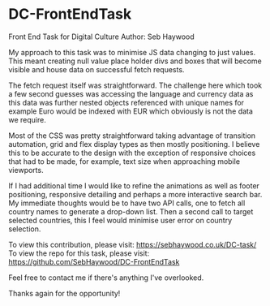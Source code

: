 # DC-FrontEndTask
Front End Task for Digital Culture
Author: Seb Haywood

My approach to this task was to minimise JS data changing to just values. This meant creating null value place holder divs and boxes that will become visible and house data on successful fetch requests.

The fetch request itself was straightforward. The challenge here which took a few second guesses was accessing the language and currency data as this data was further nested objects referenced with unique names for example Euro would be indexed with EUR which obviously is not the data we require.

Most of the CSS was pretty straightforward taking advantage of transition automation, grid and flex display types as then mostly positioning.
I believe this to be accurate to the design with the exception of responsive choices that had to be made, for example, text size when approaching mobile viewports.

If I had additional time I would like to refine the animations as well as footer positioning, responsive detailing and perhaps a more interactive search bar. My immediate thoughts would be to have two API calls, one to fetch all country names to generate a drop-down list. Then a second call to target selected countries, this I feel would minimise user error on country selection.

To view this contribution, please visit: https://sebhaywood.co.uk/DC-task/
To view the repo for this task, please visit: https://github.com/SebHaywood/DC-FrontEndTask

Feel free to contact me if there's anything I've overlooked.

Thanks again for the opportunity!
